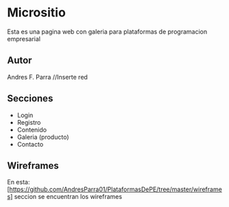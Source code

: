 # Micrositio

Esta es una pagina web con galeria para plataformas de programacion empresarial

## Autor

Andres F. Parra
//Inserte red

## Secciones

* Login
* Registro
* Contenido
* Galeria (producto)
* Contacto

## Wireframes

En esta:[https://github.com/AndresParra01/PlataformasDePE/tree/master/wireframes] seccion se encuentran los wireframes 
